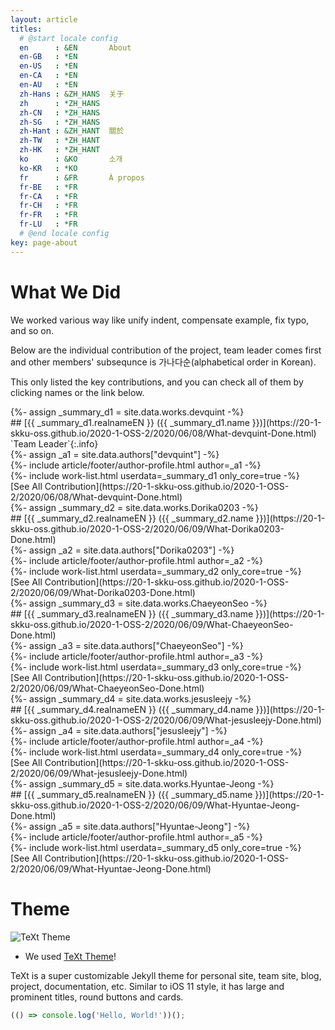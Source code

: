 ```yaml
---
layout: article
titles:
  # @start locale config
  en      : &EN       About
  en-GB   : *EN
  en-US   : *EN
  en-CA   : *EN
  en-AU   : *EN
  zh-Hans : &ZH_HANS  关于
  zh      : *ZH_HANS
  zh-CN   : *ZH_HANS
  zh-SG   : *ZH_HANS
  zh-Hant : &ZH_HANT  關於
  zh-TW   : *ZH_HANT
  zh-HK   : *ZH_HANT
  ko      : &KO       소개
  ko-KR   : *KO
  fr      : &FR       À propos
  fr-BE   : *FR
  fr-CA   : *FR
  fr-CH   : *FR
  fr-FR   : *FR
  fr-LU   : *FR
  # @end locale config
key: page-about
---
```

# What We Did

We worked various way like unify indent, compensate example, fix typo, and so on.

Below are the individual contribution of the project, team leader comes first and other members' subsequnce is 가나다순(alphabetical order in Korean).

This only listed the key contributions, and you can check all of them by clicking names or the link below.

<div>{%- assign _summary_d1 = site.data.works.devquint -%}</div>
## [{{ _summary_d1.realnameEN }} ({{ _summary_d1.name }})](https://20-1-skku-oss.github.io/2020-1-OSS-2/2020/06/08/What-devquint-Done.html) `Team Leader`{:.info}
<div>{%- assign _a1 = site.data.authors["devquint"] -%}</div>
<div>{%- include article/footer/author-profile.html author=_a1 -%}</div>
<div>{%- include work-list.html userdata=_summary_d1 only_core=true -%}</div>
[See All Contribution](https://20-1-skku-oss.github.io/2020-1-OSS-2/2020/06/08/What-devquint-Done.html)

<div>{%- assign _summary_d2 = site.data.works.Dorika0203 -%}</div>
## [{{ _summary_d2.realnameEN }} ({{ _summary_d2.name }})](https://20-1-skku-oss.github.io/2020-1-OSS-2/2020/06/09/What-Dorika0203-Done.html)
<div>{%- assign _a2 = site.data.authors["Dorika0203"] -%}</div>
<div>{%- include article/footer/author-profile.html author=_a2 -%}</div>
<div>{%- include work-list.html userdata=_summary_d2 only_core=true -%}</div>
[See All Contribution](https://20-1-skku-oss.github.io/2020-1-OSS-2/2020/06/09/What-Dorika0203-Done.html)

<div>{%- assign _summary_d3 = site.data.works.ChaeyeonSeo -%}</div>
## [{{ _summary_d3.realnameEN }} ({{ _summary_d3.name }})](https://20-1-skku-oss.github.io/2020-1-OSS-2/2020/06/09/What-ChaeyeonSeo-Done.html)
<div>{%- assign _a3 = site.data.authors["ChaeyeonSeo"] -%}</div>
<div>{%- include article/footer/author-profile.html author=_a3 -%}</div>
<div>{%- include work-list.html userdata=_summary_d3 only_core=true -%}</div>
[See All Contribution](https://20-1-skku-oss.github.io/2020-1-OSS-2/2020/06/09/What-ChaeyeonSeo-Done.html)

<div>{%- assign _summary_d4 = site.data.works.jesusleejy -%}</div>
## [{{ _summary_d4.realnameEN }} ({{ _summary_d4.name }})](https://20-1-skku-oss.github.io/2020-1-OSS-2/2020/06/09/What-jesusleejy-Done.html)
<div>{%- assign _a4 = site.data.authors["jesusleejy"] -%}</div>
<div>{%- include article/footer/author-profile.html author=_a4 -%}</div>
<div>{%- include work-list.html userdata=_summary_d4 only_core=true -%}</div>
[See All Contribution](https://20-1-skku-oss.github.io/2020-1-OSS-2/2020/06/09/What-jesusleejy-Done.html)

<div>{%- assign _summary_d5 = site.data.works.Hyuntae-Jeong -%}</div>
## [{{ _summary_d5.realnameEN }} ({{ _summary_d5.name }})](https://20-1-skku-oss.github.io/2020-1-OSS-2/2020/06/09/What-Hyuntae-Jeong-Done.html)
<div>{%- assign _a5 = site.data.authors["Hyuntae-Jeong"] -%}</div>
<div>{%- include article/footer/author-profile.html author=_a5 -%}</div>
<div>{%- include work-list.html userdata=_summary_d5 only_core=true -%}</div>
[See All Contribution](https://20-1-skku-oss.github.io/2020-1-OSS-2/2020/06/09/What-Hyuntae-Jeong-Done.html)

# Theme
![TeXt Theme](https://raw.githubusercontent.com/kitian616/jekyll-TeXt-theme/master/screenshots/TeXt-home.jpg)
- We used [TeXt Theme](https://github.com/kitian616/jekyll-TeXt-theme)!

TeXt is a super customizable Jekyll theme for personal site, team site, blog, project, documentation, etc. Similar to iOS 11 style, it has large and prominent titles, round buttons and cards.

```javascript
(() => console.log('Hello, World!'))();
```